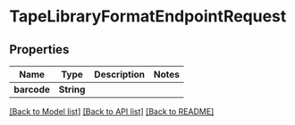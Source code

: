 # TapeLibraryFormatEndpointRequest

## Properties

Name | Type | Description | Notes
------------ | ------------- | ------------- | -------------
**barcode** | **String** |  | 

[[Back to Model list]](../README.md#documentation-for-models) [[Back to API list]](../README.md#documentation-for-api-endpoints) [[Back to README]](../README.md)


